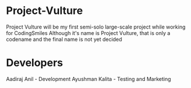 # Project-Vulture
Project Vulture will be my first semi-solo large-scale project while working for CodingSmiles
Although it's name is Project Vulture, that is only a codename and the final name is not yet decided

# Developers
Aadiraj Anil - Development
Ayushman Kalita - Testing and Marketing
